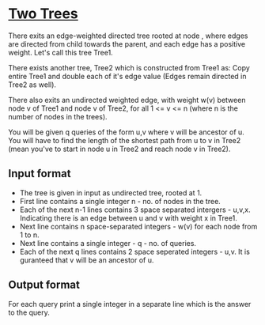 # [Two Trees][link]

There exits an edge-weighted directed tree rooted at node , where edges are directed from child towards the parent, and each edge has a positive weight. Let's call this tree Tree1.

There exists another tree, Tree2 which is constructed from Tree1 as: Copy entire Tree1 and double each of it's edge value (Edges remain directed in Tree2 as well).

There also exits an undirected weighted edge, with weight w(v) between node v of Tree1 and node v of Tree2, for all 1 <= v <= n (where n is the number of nodes in the trees).

You will be given q queries of the form u,v where v will be ancestor of u. You will have to find the length of the shortest path from u to v in Tree2 (mean you've to start in node u in Tree2 and reach node v in Tree2).

## Input format

- The tree is given in input as undirected tree, rooted at 1.
- First line contains a single integer n - no. of nodes in the tree.
- Each of the next n-1 lines contains 3 space separated intergers - u,v,x. Indicating there is an edge between u and v with weight x in Tree1.
- Next line contains n space-separated integers - w(v) for each node from 1 to n.
- Next line contains a single integer - q - no. of queries.
- Each of the next q lines contains 2 space seperated integers - u,v. It is guranteed that v will be an ancestor of u.

## Output format

For each query print a single integer in a separate line which is the answer to the query.

[link]: https://www.hackerearth.com/practice/algorithms/graphs/shortest-path-algorithms/practice-problems/algorithm/two-trees-ee18cad2/
